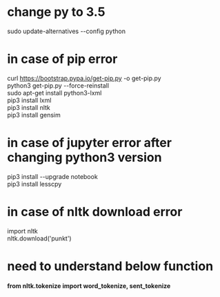 # change py to 3.5
sudo update-alternatives --config python <br />

# in case of pip error
curl https://bootstrap.pypa.io/get-pip.py -o get-pip.py <br />
python3 get-pip.py --force-reinstall <br />
sudo apt-get install python3-lxml <br />
pip3 install lxml <br />
pip3 install nltk <br />
pip3 install gensim <br />

# in case of jupyter error after changing python3 version
pip3 install --upgrade notebook <br />
pip3 install lesscpy <br />

# in case of nltk download error
import nltk <br />
nltk.download('punkt') <br />

# need to understand below function
<h4> from nltk.tokenize import word_tokenize, sent_tokenize </h4>
<h4></h4>
